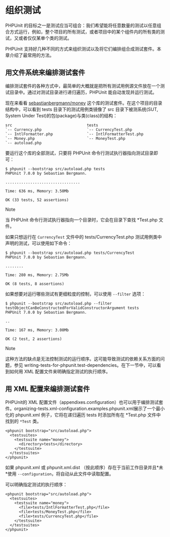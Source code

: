 组织测试
========

PHPUnit
的目标之一是测试应当可组合：我们希望能将任意数量的测试以任意组合方式运行，例如，整个项目的所有测试，或者项目中的某个组件内的所有类的测试，又或者仅仅某单个类的测试。

PHPUnit
支持好几种不同的方式来组织测试以及将它们编排组合成测试套件。本章介绍了最常用的方法。

用文件系统来编排测试套件
------------------------

编排测试套件的各种方式中，最简单的大概就是把所有测试用例源文件放在一个测试目录中。通过对测试目录进行递归遍历，PHPUnit
能自动发现并运行测试。

现在来看看
[sebastianbergmann/money](http://github.com/sebastianbergmann/money/)
这个库的测试套件。在这个项目的目录结构中，可以看到 tests
目录下的测试用例类镜像了 src 目录下被测系统(SUT, System Under
Test)的包(package)与类(class)的结构：

    src                                 tests
    `-- Currency.php                    `-- CurrencyTest.php
    `-- IntlFormatter.php               `-- IntlFormatterTest.php
    `-- Money.php                       `-- MoneyTest.php
    `-- autoload.php

要运行这个库的全部测试，只要将 PHPUnit
命令行测试执行器指向测试目录即可：

    $ phpunit --bootstrap src/autoload.php tests
    PHPUnit 7.0.0 by Sebastian Bergmann.

    .................................

    Time: 636 ms, Memory: 3.50Mb

    OK (33 tests, 52 assertions)

Note

当 PHPUnit 命令行测试执行器指向一个目录时，它会在目录下查找 \*Test.php
文件。

如果只想运行在 `CurrencyTest` 文件中的 tests/CurrencyTest.php
测试用例类中声明的测试，可以使用如下命令：

    $ phpunit --bootstrap src/autoload.php tests/CurrencyTest
    PHPUnit 7.0.0 by Sebastian Bergmann.

    ........

    Time: 280 ms, Memory: 2.75Mb

    OK (8 tests, 8 assertions)

如果想要对运行哪些测试有更细粒度的控制，可以使用 `--filter` 选项：

    $ phpunit --bootstrap src/autoload.php --filter testObjectCanBeConstructedForValidConstructorArgument tests
    PHPUnit 7.0.0 by Sebastian Bergmann.

    ..

    Time: 167 ms, Memory: 3.00Mb

    OK (2 test, 2 assertions)

Note

这种方法的缺点是无法控制测试的运行顺序。这可能导致测试的依赖关系方面的问题，参见
writing-tests-for-phpunit.test-dependencies。在下一节中，可以看到如何用
XML 配置文件来明确指定测试的执行顺序。

用 XML 配置来编排测试套件
-------------------------

PHPUnit的 XML
配置文件（appendixes.configuration）也可以用于编排测试套件。organizing-tests.xml-configuration.examples.phpunit.xml展示了一个最小化的
phpunit.xml 例子，它将在递归遍历 tests 时添加所有在 \*Test.php
文件中找到的 `*Test` 类。

    <phpunit bootstrap="src/autoload.php">
      <testsuites>
        <testsuite name="money">
          <directory>tests</directory>
        </testsuite>
      </testsuites>
    </phpunit>

如果 phpunit.xml 或 phpunit.xml.dist
（按此顺序）存在于当前工作目录并且\*未\*使用
`--configuration`，将自动从此文件中读取配置。

可以明确指定测试的执行顺序：

    <phpunit bootstrap="src/autoload.php">
      <testsuites>
        <testsuite name="money">
          <file>tests/IntlFormatterTest.php</file>
          <file>tests/MoneyTest.php</file>
          <file>tests/CurrencyTest.php</file>
        </testsuite>
      </testsuites>
    </phpunit>

